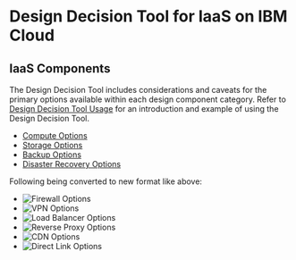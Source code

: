# Design Decision Tool for IaaS on IBM Cloud

## IaaS Components

The Design Decision Tool includes considerations and caveats for the primary options available within each design component category.  Refer to [Design Decision Tool Usage](usage.md) for an introduction and example of using the Design Decision Tool.

* [Compute Options](compute_options.md)
* [Storage Options](storage_options.md)
* [Backup Options](backup_options.md)
* [Disaster Recovery Options](disaster_recovery_options.md)

Following being converted to new format like above:
* ![Firewall Options](#firewall)
* ![VPN Options](#vpn)
* ![Load Balancer Options](#load_balancer)
* ![Reverse Proxy Options](#reverse_proxy)
* ![CDN Options](#cdn)
* ![Direct Link Options](#direct_link)


